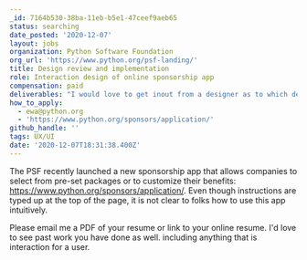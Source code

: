 ```yaml
---
_id: 7164b530-38ba-11eb-b5e1-47ceef9aeb65
status: searching
date_posted: '2020-12-07'
layout: jobs
organization: Python Software Foundation
org_url: 'https://www.python.org/psf-landing/'
title: Design review and implementation
role: Interaction design of online sponsorship app
compensation: paid
deliverables: "I would love to get inout from a designer as to which deliverables are best, but here is some feedback we've received:\r\n* improved visibility for package listings\r\n* pricing needs to be visually distinct\r\n* buttons for different packages more obvious\r\n* better distinction between what benefits only come in a package and which ones are available for a la carte selection - people do not like the greyed out distinction that is currently there\r\n* one person even suggested removing the checkboxes, but adding a custom sponsorship selection that brings them back"
how_to_apply:
  - ewa@python.org
  - 'https://www.python.org/sponsors/application/'
github_handle: ''
tags: UX/UI
date: '2020-12-07T18:31:38.400Z'
---
```

The PSF recently launched a new sponsorship app that allows companies to select from pre-set packages or to customize their benefits: https://www.python.org/sponsors/application/. Even though instructions are typed up at the top of the page, it is not clear to folks how to use this app intuitively.

Please email me a PDF of your resume or link to your online resume. I'd love to see past work you have done as well. including anything that is interaction for a user.
